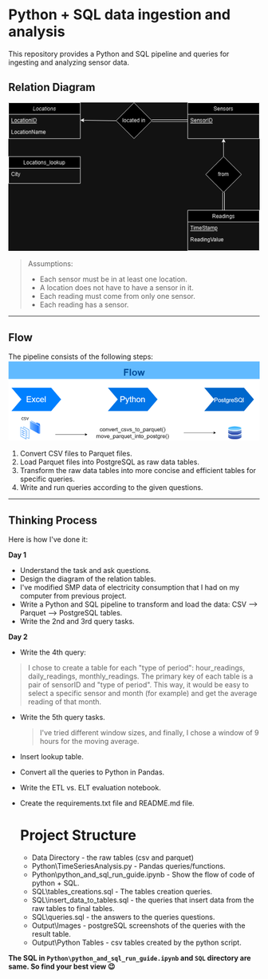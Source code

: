 # Python + SQL data ingestion and analysis
This repository provides a Python and SQL pipeline and queries for ingesting and analyzing sensor data.


## Relation Diagram
![alt text](Diagram.drawio.png)
> Assumptions:
> * Each sensor must be in at least one location.
> * A location does not have to have a sensor in it.
> * Each reading must come from only one sensor.
> * Each reading has a sensor.
__________________________________________________________________________________
## Flow
The pipeline consists of the following steps:
![alt text](flow.drawio.png)

1. Convert CSV files to Parquet files.
2. Load Parquet files into PostgreSQL as raw data tables.
3. Transform the raw data tables into more concise and efficient tables for specific queries.
4. Write and run queries according to the given questions.
__________________________________________________________________________________

## Thinking Process
Here is how I've done it:

**Day 1**

* Understand the task and ask questions.
* Design the diagram of the relation tables.
* I've modified SMP data of electricity consumption that I had on my computer from previous project.
* Write a Python and SQL pipeline to transform and load the data: CSV --> Parquet --> PostgreSQL tables.
* Write the 2nd and 3rd query tasks.


**Day 2**

* Write the 4th query:

> I chose to create a table for each "type of period": hour_readings, daily_readings, monthly_readings.
> The primary key of each table is a pair of sensorID and "type of period". This way, it would be easy to select a specific sensor and month (for example) and get the average reading of that month.

* Write the 5th query tasks.
  > I've tried different window sizes, and finally, I chose a window of 9 hours for the moving average.
* Insert lookup table.
* Convert all the queries to Python in Pandas.
* Write the ETL vs. ELT evaluation notebook.
* Create the requirements.txt file and README.md file.

  # Project Structure 
  * Data Directory - the raw tables (csv and parquet)
  * Python\TimeSeriesAnalysis.py - Pandas queries/functions.
  * Python\python_and_sql_run_guide.ipynb - Show the flow of code of python + SQL.
  * SQL\tables_creations.sql - The tables creation queries.
  * SQL\insert_data_to_tables.sql - the queries that insert data from the raw tables to final tables.
  * SQL\queries.sql - the answers to the queries questions.
  * Output\Images - postgreSQL screenshots of the queries with the result table.
  * Output\Python Tables - csv tables created by the python script.
 
 **The SQL in `Python\python_and_sql_run_guide.ipynb` and `SQL` directory are same. So find your best view 😉**
  
